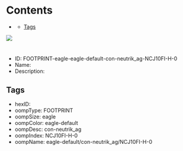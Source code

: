 



Contents
========

* [](#)
	* [Tags](#tags)
  
![][im]
# 

- ID: FOOTPRINT-eagle-eagle-default-con-neutrik_ag-NCJ10FI-H-0
- Name: 
- Description: 

## Tags

- hexID: 
- oompType: FOOTPRINT
- oompSize: eagle
- oompColor: eagle-default
- oompDesc: con-neutrik_ag
- oompIndex: NCJ10FI-H-0
- oompName: eagle-default/con-neutrik_ag/NCJ10FI-H-0



[im]: image.png
